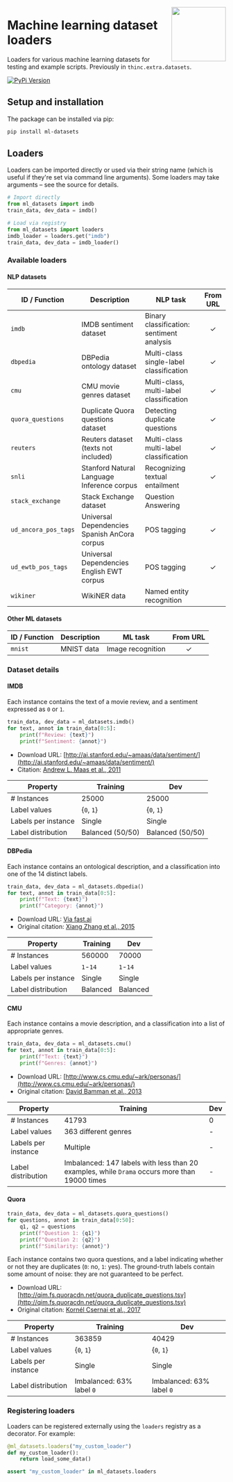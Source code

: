 <a href="https://explosion.ai"><img src="https://explosion.ai/assets/img/logo.svg" width="125" height="125" align="right" /></a>

# Machine learning dataset loaders

Loaders for various machine learning datasets for testing and example scripts.
Previously in `thinc.extra.datasets`.

[![PyPi Version](https://img.shields.io/pypi/v/ml-datasets.svg?style=flat-square&logo=pypi&logoColor=white)](https://pypi.python.org/pypi/ml-datasets)

## Setup and installation

The package can be installed via pip:

```bash
pip install ml-datasets
```

## Loaders

Loaders can be imported directly or used via their string name (which is useful if they're set via command line arguments). Some loaders may take arguments – see the source for details.

```python
# Import directly
from ml_datasets import imdb
train_data, dev_data = imdb()
```

```python
# Load via registry
from ml_datasets import loaders
imdb_loader = loaders.get("imdb")
train_data, dev_data = imdb_loader()
```

### Available loaders

#### NLP datasets

| ID / Function        | Description                                  | NLP task                                  | From URL |
| -------------------- | -------------------------------------------- | ----------------------------------------- | :------: |
| `imdb`               | IMDB sentiment dataset                       | Binary classification: sentiment analysis |    ✓     |
| `dbpedia`            | DBPedia ontology dataset                     | Multi-class single-label classification   |    ✓     |
| `cmu`                | CMU movie genres dataset                     | Multi-class, multi-label classification   |    ✓     |
| `quora_questions`    | Duplicate Quora questions dataset            | Detecting duplicate questions             |    ✓     |
| `reuters`            | Reuters dataset (texts not included)         | Multi-class multi-label classification    |    ✓     |
| `snli`               | Stanford Natural Language Inference corpus   | Recognizing textual entailment            |    ✓     |
| `stack_exchange`     | Stack Exchange dataset                       | Question Answering                        |          |
| `ud_ancora_pos_tags` | Universal Dependencies Spanish AnCora corpus | POS tagging                               |    ✓     |
| `ud_ewtb_pos_tags`   | Universal Dependencies English EWT corpus    | POS tagging                               |    ✓     |
| `wikiner`            | WikiNER data                                 | Named entity recognition                  |          |

#### Other ML datasets

| ID / Function | Description | ML task           | From URL |
| ------------- | ----------- | ----------------- | :------: |
| `mnist`       | MNIST data  | Image recognition |    ✓     |

### Dataset details

#### IMDB

Each instance contains the text of a movie review, and a sentiment expressed as `0` or `1`.

```python
train_data, dev_data = ml_datasets.imdb()
for text, annot in train_data[0:5]:
    print(f"Review: {text}")
    print(f"Sentiment: {annot}")
```

- Download URL: [http://ai.stanford.edu/~amaas/data/sentiment/](http://ai.stanford.edu/~amaas/data/sentiment/)
- Citation: [Andrew L. Maas et al., 2011](https://www.aclweb.org/anthology/P11-1015/)

| Property            | Training         | Dev              |
| ------------------- | ---------------- | ---------------- |
| # Instances         | 25000            | 25000            |
| Label values        | {`0`, `1`}       | {`0`, `1`}       |
| Labels per instance | Single           | Single           |
| Label distribution  | Balanced (50/50) | Balanced (50/50) |

#### DBPedia

Each instance contains an ontological description, and a classification into one of the 14 distinct labels.

```python
train_data, dev_data = ml_datasets.dbpedia()
for text, annot in train_data[0:5]:
    print(f"Text: {text}")
    print(f"Category: {annot}")
```

- Download URL: [Via fast.ai](https://course.fast.ai/datasets)
- Original citation: [Xiang Zhang et al., 2015](https://arxiv.org/abs/1509.01626)

| Property            | Training | Dev      |
| ------------------- | -------- | -------- |
| # Instances         | 560000   | 70000    |
| Label values        | `1`-`14` | `1`-`14` |
| Labels per instance | Single   | Single   |
| Label distribution  | Balanced | Balanced |

#### CMU

Each instance contains a movie description, and a classification into a list of appropriate genres.

```python
train_data, dev_data = ml_datasets.cmu()
for text, annot in train_data[0:5]:
    print(f"Text: {text}")
    print(f"Genres: {annot}")
```

- Download URL: [http://www.cs.cmu.edu/~ark/personas/](http://www.cs.cmu.edu/~ark/personas/)
- Original citation: [David Bamman et al., 2013](https://www.aclweb.org/anthology/P13-1035/)

| Property            | Training                                                                                      | Dev |
| ------------------- | --------------------------------------------------------------------------------------------- | --- |
| # Instances         | 41793                                                                                         | 0   |
| Label values        | 363 different genres                                                                          | -   |
| Labels per instance | Multiple                                                                                      | -   |
| Label distribution  | Imbalanced: 147 labels with less than 20 examples, while `Drama` occurs more than 19000 times | -   |

#### Quora

```python
train_data, dev_data = ml_datasets.quora_questions()
for questions, annot in train_data[0:50]:
    q1, q2 = questions
    print(f"Question 1: {q1}")
    print(f"Question 2: {q2}")
    print(f"Similarity: {annot}")
```

Each instance contains two quora questions, and a label indicating whether or not they are duplicates (`0`: no, `1`: yes).
The ground-truth labels contain some amount of noise: they are not guaranteed to be perfect.

- Download URL: [http://qim.fs.quoracdn.net/quora_duplicate_questions.tsv](http://qim.fs.quoracdn.net/quora_duplicate_questions.tsv)
- Original citation: [Kornél Csernai et al., 2017](https://www.quora.com/q/quoradata/First-Quora-Dataset-Release-Question-Pairs)

| Property            | Training                  | Dev                       |
| ------------------- | ------------------------- | ------------------------- |
| # Instances         | 363859                    | 40429                     |
| Label values        | {`0`, `1`}                | {`0`, `1`}                |
| Labels per instance | Single                    | Single                    |
| Label distribution  | Imbalanced: 63% label `0` | Imbalanced: 63% label `0` |

### Registering loaders

Loaders can be registered externally using the `loaders` registry as a decorator. For example:

```python
@ml_datasets.loaders("my_custom_loader")
def my_custom_loader():
    return load_some_data()

assert "my_custom_loader" in ml_datasets.loaders
```
